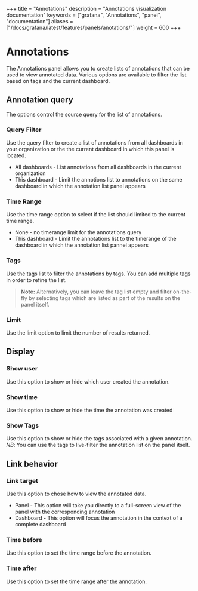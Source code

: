 +++
title = "Annotations"
description = "Annotations visualization documentation"
keywords = ["grafana", "Annotations", "panel", "documentation"]
aliases =["/docs/grafana/latest/features/panels/anotations/"]
weight = 600
+++

# Annotations 

The Annotations panel allows you to create lists of annotations that can be used to view annotated data. Various options are available to filter the list based on tags and the current dashboard.

## Annotation query

The options control the source query for the list of annotations. 

### Query Filter

Use the query filter to create a list of annotations from all dashboards in your organization or the the current dashboard in which this panel is located.

* All dashboards - List annotations from all dashboards in the current organization
* This dashboard - Limit the annotions list to annotations on the same dashboard in which the annotation list panel appears

### Time Range

Use the time range option to select if the list should limited to the current time range.

* None - no timerange limit for the annotations query
* This dashboard - Limit the annotations list to the timerange of the dashboard in which the annotation list pannel appears

### Tags

Use the tags list to filter the annotations by tags. You can add multiple tags in order to refine the list. 

> **Note:** Alternatively, you can leave the tag list empty and filter on-the-fly by selecting tags which are listed as part of the results on the panel itself.

### Limit

Use the limit option to limit the number of results returned.

## Display

### Show user

Use this option to show or hide which user created the annotation. 

### Show time

Use this option to show or hide the time the annotation was created

### Show Tags

Use this option to show or hide the tags associated with a given annotation. *NB*: You can use the tags to live-filter the annotation list on the panel itself.

## Link behavior

### Link target

Use this option to chose how to view the annotated data.

* Panel - This option will take you directly to a full-screen view of the panel with the corresponding annotation
* Dashboard - This option will focus the annotation in the context of a complete dashboard

### Time before

Use this option to set the time range before the annotation.

### Time after

Use this option to set the time range after the annotation.